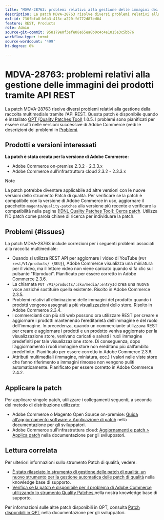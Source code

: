 ```yaml
---
title: "MDVA-28763: problemi relativi alla gestione delle immagini dei prodotti tramite API REST"
description: La patch MDVA-28763 risolve diversi problemi relativi alla gestione della raccolta multimediale tramite l'API REST. Questa patch è disponibile quando è installato [Quality Patches Tool (QPT)](/help/announcements/adobe-commerce-announcements/magento-quality-patches-released-new-tool-to-self-serve-quality-patches.md) 1.0.5. I problemi sono pianificati per essere risolti nelle versioni successive di Adobe Commerce.
exl-id: 736fbfa8-b6a3-413c-a220-fd772d87ed04
feature: REST, Products
role: Admin
source-git-commit: 958179e0f3efe08e65ea8b0c4c4e1015e3c5bb76
workflow-type: tm+mt
source-wordcount: '499'
ht-degree: 0%

---
```


# MDVA-28763: problemi relativi alla gestione delle immagini dei prodotti tramite API REST

La patch MDVA-28763 risolve diversi problemi relativi alla gestione della raccolta multimediale tramite l&#39;API REST. Questa patch è disponibile quando è installato [QPT (Quality Patches Tool)](/help/announcements/adobe-commerce-announcements/magento-quality-patches-released-new-tool-to-self-serve-quality-patches.md) 1.0.5. I problemi sono pianificati per essere risolti nelle versioni successive di Adobe Commerce (vedi le descrizioni dei problemi in [Problemi](#issues).

## Prodotti e versioni interessati

**La patch è stata creata per la versione di Adobe Commerce:**

* Adobe Commerce on-premise 2.3.2 - 2.3.3.x
* Adobe Commerce sull’infrastruttura cloud 2.3.2 - 2.3.3.x

>[!NOTE]
>
>La patch potrebbe diventare applicabile ad altre versioni con le nuove versioni dello strumento Patch di qualità. Per verificare se la patch è compatibile con la versione di Adobe Commerce in uso, aggiornare il pacchetto `magento/quality-patches` alla versione più recente e verificare la compatibilità nella pagina [[!DNL Quality Patches Tool]: Cerca patch](https://devdocs.magento.com/quality-patches/tool.html#patch-grid). Utilizza l’ID patch come parola chiave di ricerca per individuare la patch.

## Problemi {#issues}

La patch MDVA-28763 include correzioni per i seguenti problemi associati alla raccolta multimediale:

* Quando si utilizza REST API per aggiornare i video di YouTube (`PUT rest/V1/products/ {SKU}`), Adobe Commerce visualizza una miniatura per il video, ma il lettore video non viene caricato quando si fa clic sul pulsante &quot;Riproduci&quot;. Pianificato per essere corretto in Adobe Commerce 2.3.6.
* La chiamata `PUT /V1/products/:sku/media/:entryId` crea una nuova voce anziché sostituire quella esistente. Risolto in Adobe Commerce 2.3.5.
* Problemi relativi all’eliminazione delle immagini del prodotto quando i prodotti vengono assegnati a più visualizzazioni dello store. Risolto in Adobe Commerce 2.3.4.
* I commercianti con più siti web possono ora utilizzare REST per creare e aggiornare i prodotti mantenendo l’ereditarietà dell’immagine e del ruolo dell’immagine. In precedenza, quando un commerciante utilizzava REST per creare e aggiornare i prodotti e un prodotto veniva aggiornato per la visualizzazione store, venivano caricati e salvati i ruoli immagine predefiniti per tale visualizzazione store. Di conseguenza, dopo l’aggiornamento i ruoli immagine store non ereditano più dall’ambito predefinito. Pianificato per essere corretto in Adobe Commerce 2.3.6.
* Attributi multimediali (immagine, miniatura, ecc.) i valori nelle viste store che fanno riferimento a immagini rimosse non vengono puliti automaticamente. Pianificato per essere corretto in Adobe Commerce 2.4.2.

## Applicare la patch

Per applicare singole patch, utilizzare i collegamenti seguenti, a seconda del metodo di distribuzione utilizzato:

* Adobe Commerce o Magento Open Source on-premise: [Guida all&#39;aggiornamento software > Applicazione di patch](https://devdocs.magento.com/guides/v2.4/comp-mgr/patching/mqp.html) nella documentazione per gli sviluppatori.
* Adobe Commerce sull&#39;infrastruttura cloud: [Aggiornamenti e patch > Applica patch](https://devdocs.magento.com/cloud/project/project-patch.html) nella documentazione per gli sviluppatori.

## Lettura correlata

Per ulteriori informazioni sullo strumento Patch di qualità, vedere:

* [È stato rilasciato lo strumento di gestione delle patch di qualità: un nuovo strumento per la gestione automatica delle patch di qualità](/help/announcements/adobe-commerce-announcements/magento-quality-patches-released-new-tool-to-self-serve-quality-patches.md) nella knowledge base di supporto.
* [Verifica se la patch è disponibile per il problema di Adobe Commerce utilizzando lo strumento Quality Patches ](/help/support-tools/patches-available-in-qpt-tool/check-patch-for-magento-issue-with-magento-quality-patches.md) nella nostra knowledge base di supporto.

Per informazioni sulle altre patch disponibili in QPT, consulta [Patch disponibili in QPT](https://devdocs.magento.com/quality-patches/tool.html#patch-grid) nella documentazione per gli sviluppatori.
